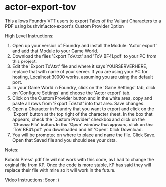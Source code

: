 # actor-export-tov
This allows Foundry VTT users to export Tales of the Valiant Characters to a PDF using bushvin\actor-export's Custom Provider Option

High Level Instructions:
1) Open up your version of Foundry and install the Module: 'Actor export' and add that Module to your Game World.
2) Download the files 'Export ToV.txt' and 'ToV BF41.pdf' to your PC from this project.
3) Edit the 'Export ToV.txt' file and where it says YOURSERVERHERE, replace that with name of your server.  If you are using your PC for hosting, Localhost:30000 works, assuming you are using the default port.
4) In your Game World in Foundry, click on the 'Game Settings' tab, click on 'Configure Settings' and choose the 'Actor export' tab.
5) Click on the Custom Provider button and in the white area, copy and paste all rows from 'Export ToV.txt' into that area.  Save changes.
6) Open a Character in Foundry that you want to export and click on the 'Export' button at the top right of the character sheet.  In the box that appears, check the 'Custom Provider' checkbox and click on the 'Choose File' button.  In the 'Open' window that appears, click on the 'ToV BF41.pdf' you downloaded and hit 'Open'.  Click Download.
7) You will be prompted on where to place and name the file.  Click Save.  Open that Saved file and you should see your data.

Notes:

Kobold Press' pdf file will not work with this code, as I had to change the orginal file from KP.  Once the code is more stable, KP has said they will replace their file with mine so it will work in the future.

Video Instructions: Soon :)
